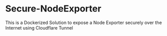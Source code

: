 # Secure-NodeExporter
This is a Dockerized Solution to expose a Node Exporter securely over the Internet using Cloudflare Tunnel
